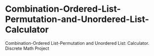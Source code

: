 # Combination-Ordered-List-Permutation-and-Unordered-List-Calculator
Combination-Ordered List-Permutation and Unordered List: Calculator. Discrete Math Project
